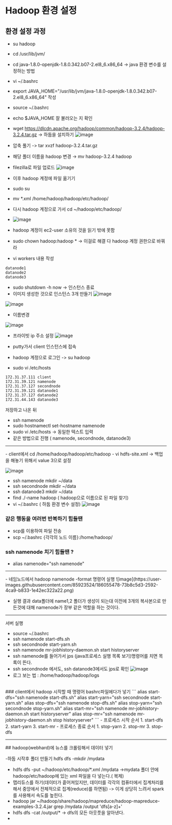 ﻿# Hadoop 환경 설정

## 환경 설정 과정

- su hadoop
- cd /usr/lib/jvm/
- cd java-1.8.0-openjdk-1.8.0.342.b07-2.el8_6.x86_64 -> java 환경 변수를 설정하는 방법
- vi ~/.bashrc
- export JAVA_HOME="/usr/lib/jvm/java-1.8.0-openjdk-1.8.0.342.b07-2.el8_6.x86_64"  작성
- source ~/.bashrc
- echo $JAVA_HOME 잘 불러오는 지 확인
- wget https://dlcdn.apache.org/hadoop/common/hadoop-3.2.4/hadoop-3.2.4.tar.gz -> 하둡을 설치하기
![image](https://user-images.githubusercontent.com/85923524/186042239-d595d2bb-9528-4cd8-8619-349f331a20fa.png)

- 압축 풀기 -> tar xvzf hadoop-3.2.4.tar.gz
- 해당 폴더 이름을 hadoop 변경 → mv hadoop-3.2.4 hadoop
-  filezilla로 파일 업로드
![image](https://user-images.githubusercontent.com/85923524/186043597-c1a1ee5b-1215-469e-b83f-08fd2c8d2c91.png)

-  이후 hadoop 계정에 파일 옮기기
- sudo su
-  mv *.xml /home/hadoop/hadoop/etc/hadoop/
- 다시 hadoop 계정으로 가서 cd ~/hadoop/etc/hadoop/
- ![image](https://user-images.githubusercontent.com/85923524/186044149-a3b18a4e-fbc4-495c-8800-f78f1d35bc81.png)

- hadoop 계정이 ec2-user 소유의 것을 읽기 밖에 못함
-  sudo chown hadoop:hadoop * -> 이걸로 해결 다 hadoop 계정 권한으로 바꿔라
- vi workers 내용 작성
```
datanode1
datanode2
datanode3
```
- sudo shutdown -h now -> 인스턴스 종료
-  이미지 생성한 것으로 인스턴스 3개 만들기
![image](https://user-images.githubusercontent.com/85923524/186046514-be200261-b6c6-4e8e-b4aa-3d0e8de55e95.png)

![image](https://user-images.githubusercontent.com/85923524/186046601-eb0d2245-78d2-41ee-9cf1-cc0518c0388e.png)
-  이름변경

![image](https://user-images.githubusercontent.com/85923524/186047051-2fab57c0-d7a7-4c58-b671-f44a6c2d2555.png)
- 프라이빗 ip 주소 설정
![image](https://user-images.githubusercontent.com/85923524/186047011-9b23a9d1-2ca9-4fc0-a91d-8ab69977b3f5.png)

- putty가서  client 인스턴스에 접속 
- hadoop 계정으로 로그인 -> su hadoop 
- sudo vi /etc/hosts
```
172.31.37.111 client
172.31.39.121 namenode
172.31.37.127 secondnode
172.31.39.121 datanode1
172.31.37.127 datanode2
172.31.44.143 datanode3
```
저장하고 나온 뒤 

- ssh namenode 
- sudo hostnamectl set-hostname namenode
- sudo vi /etc/hosts -> 동일한 텍스트 입력
- 같은 방법으로 진행 ( namenode, secondnode, datanode3)
<hr/>
- client에서 cd /home/hadoop/hadoop/etc/hadoop
- vi hdfs-site.xml -> 백업을 해놓기 위해서 value 3으로 설정

![image](https://user-images.githubusercontent.com/85923524/186053336-8a04b953-408a-4d17-9152-b59c1efde8fe.png)

- ssh namenode mkdir ~/data
- ssh secondnode mkdir ~/data
- ssh datanode3 mkdir ~/data
- find ./-name hadoop ( hadoop으로 이름으로 된 파일 찾기)
- vi ~/.bashrc ( 하둡 환경 변수 설정)
![image](https://user-images.githubusercontent.com/85923524/186054261-053085f0-8102-4f90-b898-17e02b473673.png)
### 같은 행동을 여러번 반복하기 힘들땐 
- scp를 이용하여 파일 전송
- scp ~/.bashrc {각각의 노드 이름}:/home/hadoop/
### ssh namenode 치기 힘들땐 ?
- alias namenode="ssh namenode"
<hr/>
- 네임노드에서  hadoop namenode -format 명령어 실행
![image](https://user-images.githubusercontent.com/85923524/186055478-73b8c5d3-2592-4ca9-b833-1e42ec322a22.png)

- 실행 결과 data폴더에 name1,2 폴더가 생성이 되는대 이전에 3개의 복사본으로 만든것에 대해 namenode가 장부 같은 역할을 하는 것이다.

<hr/>

서버 실행
- source ~/.bashrc
- ssh namenode start-dfs.sh
- ssh secondnode start-yarn.sh
- ssh namenode mr-jobhistory-daemon.sh start historyserver
- ssh namenode를 들어가서 jps (java프로세스 실행 목록 보기)명령어를 치면 목록이 뜬다.
- ssh secondnode 에서도, ssh datanode3에서도 jps로 확인 
![image](https://user-images.githubusercontent.com/85923524/186057105-e82cfd7a-521c-48d7-b47b-188a54a38256.png)
- 로그 보는 법 : /home/hadoop/hadoop/logs
<br/>
### client에서 hadoop 시작할 때 명령어 bashrc파일에다가 넣기
```
alias start-dfs="ssh namenode start-dfs.sh"
alias start-yarn="ssh secondnode start-yarn.sh"
alias stop-dfs="ssh namenode stop-dfs.sh"
alias stop-yarn="ssh secondnode stop-yarn.sh"
alias start-mr="ssh namenode mr-jobhistory-daemon.sh start historyserver"
alias stop-mr="ssh namenode mr-jobhistory-daemon.sh stop historyserver"
```
- 프로세스 시작 순서
	1. start-dfs
	2. start-yarn
	3. start-mr
- 프로세스 종료 순서
	1. stop-yarn
	2. stop-mr
	3. stop-dfs
<hr/>
## hadoop(webhard)에 뉴스를 크롤링해서 데이터 넣기

-하둡 시작후 폴더 만들기 hdfs dfs -mkdir /mydata
- hdfs dfs -put ~/hadoop/etc/hadoop/*.xml /mydata ->mydata 폴더 안에 hadoop/etc/hadoop에 있는 xml 파일을 다 넣는다.( 복제) 
-  맵리듀스를 하기(데이터가 흩어져있지만, 데이터를 각각의 컴퓨터에서 집계처리를 해서 중앙에서 전체적으로 집계(reduce)를 하면됨) -> 이게 상당히 느려서 spark를 사용해서 속도를 높힌다.
- hadoop jar ~/hadoop/share/hadoop/mapreduce/hadoop-mapreduce-examples-3.2.4.jar grep /mydata /output 'dfs[a-z]+'
- hdfs dfs -cat /output/* -> dfs의 모든 아웃풋을 알아낸다.
- 
